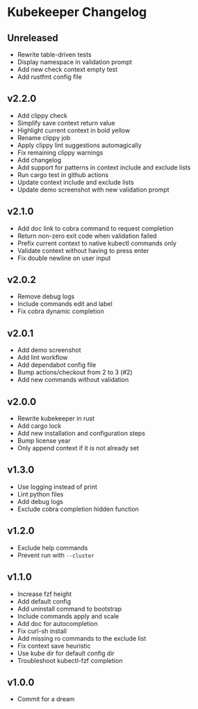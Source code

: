 # Kubekeeper Changelog

## Unreleased

- Rewrite table-driven tests
- Display namespace in validation prompt
- Add new check context empty test
- Add rustfmt config file

## v2.2.0

- Add clippy check
- Simplify save context return value
- Highlight current context in bold yellow
- Rename clippy job
- Apply clippy lint suggestions automagically
- Fix remaining clippy warnings
- Add changelog
- Add support for patterns in context include and exclude lists
- Run cargo test in github actions
- Update context include and exclude lists
- Update demo screenshot with new validation prompt

## v2.1.0

- Add doc link to cobra command to request completion
- Return non-zero exit code when validation failed
- Prefix current context to native kubectl commands only
- Validate context without having to press enter
- Fix double newline on user input

## v2.0.2

- Remove debug logs
- Include commands edit and label
- Fix cobra dynamic completion

## v2.0.1

- Add demo screenshot
- Add lint workflow
- Add dependabot config file
- Bump actions/checkout from 2 to 3 (#2)
- Add new commands without validation

## v2.0.0

- Rewrite kubekeeper in rust
- Add cargo lock
- Add new installation and configuration steps
- Bump license year
- Only append context if it is not already set

## v1.3.0

- Use logging instead of print
- Lint python files
- Add debug logs
- Exclude cobra completion hidden function

## v1.2.0

- Exclude help commands
- Prevent run with `--cluster`

## v1.1.0

- Increase fzf height
- Add default config
- Add uninstall command to bootstrap
- Include commands apply and scale
- Add doc for autocompletion
- Fix curl-sh install
- Add missing ro commands to the exclude list
- Fix context save heuristic
- Use kube dir for default config dir
- Troubleshoot kubectl-fzf completion

## v1.0.0

- Commit for a dream
